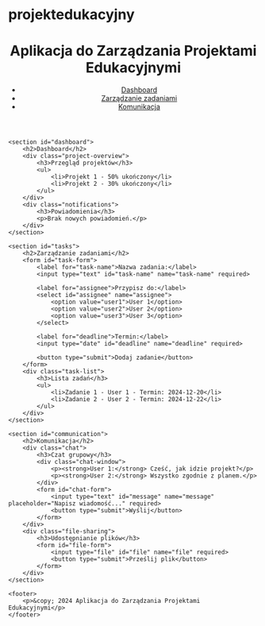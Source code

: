 # projektedukacyjny
<!DOCTYPE html>
<html lang="pl">
<head>
    <meta charset="UTF-8">
    <meta name="viewport" content="width=device-width, initial-scale=1.0">
    <title>Aplikacja do Zarządzania Projektami Edukacyjnymi</title>
    <link rel="stylesheet" href="styles.css">
</head>
<body>
    <header>
        <h1>Aplikacja do Zarządzania Projektami Edukacyjnymi</h1>
        <nav>
            <ul>
                <li><a href="#dashboard">Dashboard</a></li>
                <li><a href="#tasks">Zarządzanie zadaniami</a></li>
                <li><a href="#communication">Komunikacja</a></li>
            </ul>
        </nav>
    </header>

    <section id="dashboard">
        <h2>Dashboard</h2>
        <div class="project-overview">
            <h3>Przegląd projektów</h3>
            <ul>
                <li>Projekt 1 - 50% ukończony</li>
                <li>Projekt 2 - 30% ukończony</li>
            </ul>
        </div>
        <div class="notifications">
            <h3>Powiadomienia</h3>
            <p>Brak nowych powiadomień.</p>
        </div>
    </section>

    <section id="tasks">
        <h2>Zarządzanie zadaniami</h2>
        <form id="task-form">
            <label for="task-name">Nazwa zadania:</label>
            <input type="text" id="task-name" name="task-name" required>
            
            <label for="assignee">Przypisz do:</label>
            <select id="assignee" name="assignee">
                <option value="user1">User 1</option>
                <option value="user2">User 2</option>
                <option value="user3">User 3</option>
            </select>
            
            <label for="deadline">Termin:</label>
            <input type="date" id="deadline" name="deadline" required>
            
            <button type="submit">Dodaj zadanie</button>
        </form>
        <div class="task-list">
            <h3>Lista zadań</h3>
            <ul>
                <li>Zadanie 1 - User 1 - Termin: 2024-12-20</li>
                <li>Zadanie 2 - User 2 - Termin: 2024-12-22</li>
            </ul>
        </div>
    </section>

    <section id="communication">
        <h2>Komunikacja</h2>
        <div class="chat">
            <h3>Czat grupowy</h3>
            <div class="chat-window">
                <p><strong>User 1:</strong> Cześć, jak idzie projekt?</p>
                <p><strong>User 2:</strong> Wszystko zgodnie z planem.</p>
            </div>
            <form id="chat-form">
                <input type="text" id="message" name="message" placeholder="Napisz wiadomość..." required>
                <button type="submit">Wyślij</button>
            </form>
        </div>
        <div class="file-sharing">
            <h3>Udostępnianie plików</h3>
            <form id="file-form">
                <input type="file" id="file" name="file" required>
                <button type="submit">Prześlij plik</button>
            </form>
        </div>
    </section>

    <footer>
        <p>&copy; 2024 Aplikacja do Zarządzania Projektami Edukacyjnymi</p>
    </footer>
</body>
</html>
